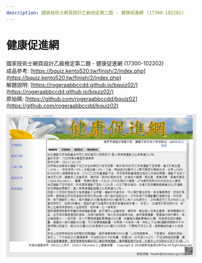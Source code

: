 ```yaml
---
description: 國家技術士網頁設計乙級檢定第二題 - 健康促進網 (17300-102202)
---
```


# 健康促進網

國家技術士網頁設計乙級檢定第二題 - 健康促進網 \(17300-102202\)  
成品參考: [https://bquiz.kento520.tw/finish/2/index.php](https://bquiz.kento520.tw/finish/2/index.php)  
解題說明: [https://rogeraabbccdd.github.io/bquiz02/](https://rogeraabbccdd.github.io/bquiz02/)  
原始碼: [https://github.com/rogeraabbccdd/bquiz02](https://github.com/rogeraabbccdd/bquiz02)  

![健康促進網](./images/2.jpg)


